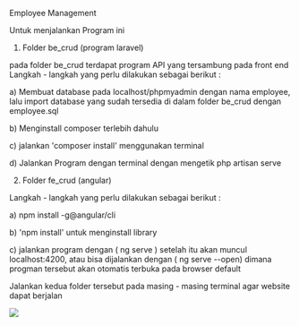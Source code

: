 Employee Management

Untuk menjalankan Program ini
1. Folder be_crud (program laravel)

pada folder be_crud terdapat program API yang tersambung pada front end
Langkah - langkah yang perlu dilakukan sebagai berikut : 

a) Membuat database pada localhost/phpmyadmin dengan nama employee, lalu import database yang sudah tersedia di dalam folder be_crud dengan employee.sql

b) Menginstall composer terlebih dahulu

c) jalankan 'composer install' menggunakan terminal 

d) Jalankan Program dengan terminal dengan mengetik php artisan serve

2. Folder fe_crud (angular)

Langkah - langkah yang perlu dilakukan sebagai berikut :

a) npm install -g@angular/cli

b) 'npm install' untuk menginstall library

c) jalankan program  dengan ( ng serve ) setelah itu akan muncul localhost:4200, atau bisa dijalankan dengan ( ng serve --open) dimana progman tersebut akan otomatis terbuka pada browser default

Jalankan kedua folder tersebut pada masing - masing terminal agar website dapat berjalan

![](https://i.ibb.co/YL3twPG/image.png)

